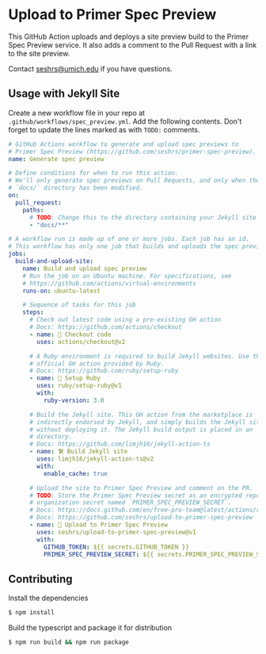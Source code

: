 # Upload to Primer Spec Preview

This GitHub Action uploads and deploys a site preview build to the Primer Spec Preview service. It also adds a comment to the Pull Request with a link to the site preview.

Contact seshrs@umich.edu if you have questions.

## Usage with Jekyll Site

Create a new workflow file in your repo at `.github/workflows/spec_preview.yml`. Add the following contents. Don't forget to update the lines marked as with `TODO:` comments.

```yaml
# GitHub Actions workflow to generate and upload spec previews to
# Primer Spec Preview (https://github.com/seshrs/primer-spec-preview).
name: Generate spec preview

# Define conditions for when to run this action.
# We'll only generate spec previews on Pull Requests, and only when the
# `docs/` directory has been modified.
on:
  pull_request:
    paths:
      # TODO: Change this to the directory containing your Jekyll site
      - "docs/**"

# A workflow run is made up of one or more jobs. Each job has an id.
# This workflow has only one job that builds and uploads the spec preview.
jobs:
  build-and-upload-site:
    name: Build and upload spec preview
    # Run the job on an Ubuntu machine. For specifications, see
    # https://github.com/actions/virtual-environments
    runs-on: ubuntu-latest

    # Sequence of tasks for this job
    steps:
      # Check out latest code using a pre-existing GH action
      # Docs: https://github.com/actions/checkout
      - name: 📁 Checkout code
        uses: actions/checkout@v2

      # A Ruby environment is required to build Jekyll websites. Use the
      # official GH action provided by Ruby.
      # Docs: https://github.com/ruby/setup-ruby
      - name: 💎 Setup Ruby
        uses: ruby/setup-ruby@v1
        with:
          ruby-version: 3.0

      # Build the Jekyll site. This GH action from the marketplace is
      # indirectly endorsed by Jekyll, and simply builds the Jekyll site
      # without deploying it. The Jekyll build output is placed in an `_site/`
      # directory.
      # Docs: https://github.com/limjh16/jekyll-action-ts
      - name: 🛠 Build Jekyll site
        uses: limjh16/jekyll-action-ts@v2
        with:
          enable_cache: true

      # Upload the site to Primer Spec Preview and comment on the PR.
      # TODO: Store the Primer Spec Preview secret as an encrypted repo or
      # organization secret named `PRIMER_SPEC_PREVIEW_SECRET`.
      # Docs: https://docs.github.com/en/free-pro-team@latest/actions/reference/encrypted-secrets#creating-encrypted-secrets-for-an-organization
      # Docs: https://github.com/seshrs/upload-to-primer-spec-preview
      - name: 🚀 Upload to Primer Spec Preview
        uses: seshrs/upload-to-primer-spec-preview@v1
        with:
          GITHUB_TOKEN: ${{ secrets.GITHUB_TOKEN }}
          PRIMER_SPEC_PREVIEW_SECRET: ${{ secrets.PRIMER_SPEC_PREVIEW_SECRET }}
```

## Contributing

Install the dependencies  
```bash
$ npm install
```

Build the typescript and package it for distribution
```bash
$ npm run build && npm run package
```

